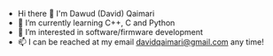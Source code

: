 - Hi there 👋 I'm Dawud (David) Qaimari
- 🌱 I’m currently learning C++, C and Python
- 👀 I’m interested in software/firmware development
- 📫 I can be reached at my email davidqaimari@gmail.com any time!
